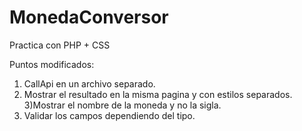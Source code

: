 # MonedaConversor
Practica con PHP + CSS

Puntos modificados: 
1) CallApi en un archivo separado. 
2) Mostrar el resultado en la misma pagina y con estilos separados. 
3)Mostrar el nombre de la moneda y no la sigla. 
4) Validar los campos dependiendo del tipo. 
